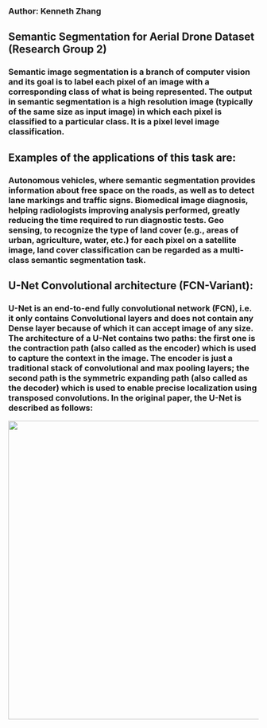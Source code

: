 ### Author: Kenneth Zhang

## Semantic Segmentation for Aerial Drone Dataset (Research Group 2)

### Semantic image segmentation is a branch of computer vision and its goal is to label each pixel of an image with a corresponding class of what is being represented. The output in semantic  segmentation is a high resolution image (typically of the same size as input image) in which each pixel is classified to a particular class. It is a pixel level image classification.

## Examples of the applications of this task are:
### Autonomous vehicles, where semantic segmentation provides information about free space on the roads, as well as to detect lane markings and traffic signs. Biomedical image diagnosis,  helping radiologists improving analysis performed, greatly reducing the time required to run diagnostic tests. Geo sensing, to recognize the type of land cover (e.g., areas of urban,  agriculture, water, etc.) for each pixel on a satellite image, land cover classification can be regarded as a multi-class semantic segmentation task.

## U-Net Convolutional architecture (FCN-Variant):
### U-Net is an end-to-end fully convolutional network (FCN), i.e. it only contains Convolutional layers and does not contain any Dense layer because of which it can accept image of any size.  The architecture of a U-Net contains two paths: the first one is the contraction path (also called as the encoder) which is used to capture the context in the image. The encoder is just a   traditional stack of convolutional and max pooling layers; the second path is the symmetric expanding path (also called as the decoder) which is used to enable precise localization using  transposed convolutions. In the original paper, the U-Net is described as follows:

<img src = "https://miro.medium.com/max/3000/1*OkUrpDD6I0FpugA_bbYBJQ.png" width = 600px/>

